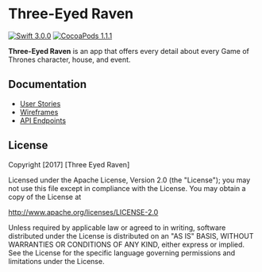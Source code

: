 # Three-Eyed Raven

[![Swift 3.0.0](https://img.shields.io/badge/Swift-3.0.0-orange.svg)](https://github.com/apple/swift)
[![CocoaPods 1.1.1](https://img.shields.io/badge/pod-1.1.1-blue.svg)](https://github.com/CocoaPods/CocoaPods)

**Three-Eyed Raven** is an app that offers every detail about every Game of Thrones character, house, and event.

## Documentation
- [User Stories](Documents/UserStories.md)
- [Wireframes](Wireframe/wireframe.jpg)
- [API Endpoints](Documents/Endpoints.md)

## License

Copyright [2017] [Three Eyed Raven]

Licensed under the Apache License, Version 2.0 (the "License");
you may not use this file except in compliance with the License.
You may obtain a copy of the License at

http://www.apache.org/licenses/LICENSE-2.0

Unless required by applicable law or agreed to in writing, software
distributed under the License is distributed on an "AS IS" BASIS,
WITHOUT WARRANTIES OR CONDITIONS OF ANY KIND, either express or implied.
See the License for the specific language governing permissions and
limitations under the License.
